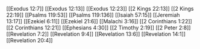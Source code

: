 [[Exodus 12:7]]
[[Exodus 12:13]]
[[Exodus 12:23]]
[[2 Kings 22:13]]
[[2 Kings 22:19]]
[[Psalms 119:53]]
[[Psalms 119:136]]
[[Isaiah 57:15]]
[[Jeremiah 13:17]]
[[Ezekiel 6:11]]
[[Ezekiel 21:6]]
[[Malachi 3:16]]
[[2 Corinthians 1:22]]
[[2 Corinthians 12:21]]
[[Ephesians 4:30]]
[[2 Timothy 2:19]]
[[2 Peter 2:8]]
[[Revelation 7:2]]
[[Revelation 9:4]]
[[Revelation 13:6]]
[[Revelation 14:1]]
[[Revelation 20:4]]
